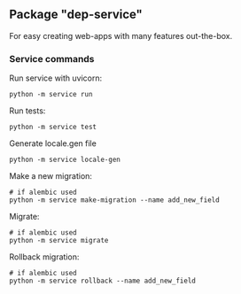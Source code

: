## Package "dep-service"
For easy creating web-apps with many features out-the-box.

### Service commands

Run service with uvicorn:
```shell script
python -m service run
```

Run tests:
```shell script
python -m service test
```

Generate locale.gen file
```shell script
python -m service locale-gen
```

Make a new migration:
```shell script
# if alembic used
python -m service make-migration --name add_new_field
```

Migrate:
```shell script
# if alembic used
python -m service migrate
```

Rollback migration:
```shell script
# if alembic used
python -m service rollback --name add_new_field
```

